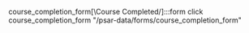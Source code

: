 course_completion_form[\Course Completed/]:::form
click course_completion_form "/psar-data/forms/course_completion_form"
